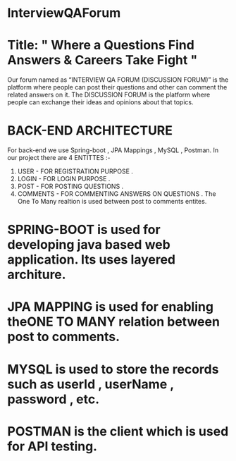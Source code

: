 # InterviewQAForum
# Title: " Where a Questions Find Answers & Careers Take Fight "

Our forum named as “INTERVIEW QA FORUM (DISCUSSION FORUM)” is the platform where people can post their questions and other can comment the related answers on it.
The DISCUSSION FORUM is the platform where people can exchange their ideas and opinions about that topics.

# BACK-END ARCHITECTURE  
For back-end we use Spring-boot , JPA Mappings , MySQL , Postman.
In our project there are 4 ENTITTES :-
1. USER - FOR REGISTRATION PURPOSE .
2. LOGIN - FOR LOGIN PURPOSE .
3. POST - FOR POSTING QUESTIONS .
4. COMMENTS - FOR COMMENTING ANSWERS ON QUESTIONS .
The One To Many realtion is used between post to comments entites.
# SPRING-BOOT is used for developing java based web application. Its uses layered architure.
# JPA MAPPING is used for enabling theONE TO MANY relation between post to comments.
# MYSQL is used to store the records such as userId , userName , password , etc.
# POSTMAN is the client which is used for API testing.

